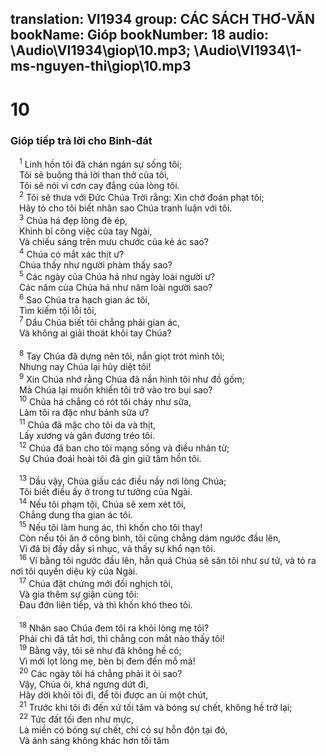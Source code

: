 translation: VI1934
group: CÁC SÁCH THƠ-VĂN
bookName: Gióp 
bookNumber: 18
audio: \Audio\VI1934\giop\10.mp3; \Audio\VI1934\1-ms-nguyen-thi\giop\10.mp3
-------

<div class="title"><h1>10</h1><h3>Gióp tiếp trả lời cho Binh-đát</h3></div>
<span class="verse giop_10_1"> <sup>1</sup> Linh hồn tôi đã chán ngán sự sống tôi; <br/> Tôi sẽ buông thả lời than thở của tôi, <br/> Tôi sẽ nói vì cơn cay đắng của lòng tôi. <br/></span>
<span class="verse giop_10_2"> <sup>2</sup> Tôi sẽ thưa với Đức Chúa Trời rằng: Xin chớ đoán phạt tôi; <br/> Hãy tỏ cho tôi biết nhân sao Chúa tranh luận với tôi. <br/></span>
<span class="verse giop_10_3"> <sup>3</sup> Chúa há đẹp lòng đè ép, <br/> Khinh bỉ công việc của tay Ngài, <br/> Và chiếu sáng trên mưu chước của kẻ ác sao? <br/></span>
<span class="verse giop_10_4"> <sup>4</sup> Chúa có mắt xác thịt ư? <br/> Chúa thấy như người phàm thấy sao? <br/></span>
<span class="verse giop_10_5"> <sup>5</sup> Các ngày của Chúa há như ngày loài người ư? <br/> Các năm của Chúa há như năm loài người sao? <br/></span>
<span class="verse giop_10_6"> <sup>6</sup> Sao Chúa tra hạch gian ác tôi, <br/> Tìm kiếm tội lỗi tôi, <br/></span>
<span class="verse giop_10_7"> <sup>7</sup> Dầu Chúa biết tôi chẳng phải gian ác, <br/> Và không ai giải thoát khỏi tay Chúa? <br/> <br/></span>
<span class="verse giop_10_8"> <sup>8</sup> Tay Chúa đã dựng nên tôi, nắn giọt trót mình tôi; <br/> Nhưng nay Chúa lại hủy diệt tôi! <br/></span>
<span class="verse giop_10_9"> <sup>9</sup> Xin Chúa nhớ rằng Chúa đã nắn hình tôi như đồ gốm; <br/> Mà Chúa lại muốn khiến tôi trở vào tro bụi sao? <br/></span>
<span class="verse giop_10_10"> <sup>10</sup> Chúa há chẳng có rót tôi chảy như sữa, <br/> Làm tôi ra đặc như bánh sữa ư? <br/></span>
<span class="verse giop_10_11"> <sup>11</sup> Chúa đã mặc cho tôi da và thịt, <br/> Lấy xương và gân đương tréo tôi. <br/></span>
<span class="verse giop_10_12"> <sup>12</sup> Chúa đã ban cho tôi mạng sống và điều nhân từ; <br/> Sự Chúa đoái hoài tôi đã gìn giữ tâm hồn tôi. <br/> <br/></span>
<span class="verse giop_10_13"> <sup>13</sup> Dầu vậy, Chúa giấu các điều nầy nơi lòng Chúa; <br/> Tôi biết điều ấy ở trong tư tưởng của Ngài. <br/></span>
<span class="verse giop_10_14"> <sup>14</sup> Nếu tôi phạm tội, Chúa sẽ xem xét tôi, <br/> Chẳng dung tha gian ác tôi. <br/></span>
<span class="verse giop_10_15"> <sup>15</sup> Nếu tôi làm hung ác, thì khốn cho tôi thay! <br/> Còn nếu tôi ăn ở công bình, tôi cũng chẳng dám ngước đầu lên, <br/> Vì đã bị đầy dẫy sỉ nhục, và thấy sự khổ nạn tôi. <br/></span>
<span class="verse giop_10_16"> <sup>16</sup> Ví bằng tôi ngước đầu lên, hẳn quả Chúa sẽ săn tôi như sư tử, và tỏ ra nơi tôi quyền diệu kỳ của Ngài. <br/></span>
<span class="verse giop_10_17"> <sup>17</sup> Chúa đặt chứng mới đối nghịch tôi, <br/> Và gia thêm sự giận cùng tôi: <br/> Đau đớn liên tiếp, và thì khốn khó theo tôi. <br/> <br/></span>
<span class="verse giop_10_18"> <sup>18</sup> Nhân sao Chúa đem tôi ra khỏi lòng mẹ tôi? <br/> Phải chi đã tắt hơi, thì chẳng con mắt nào thấy tôi! <br/></span>
<span class="verse giop_10_19"> <sup>19</sup> Bằng vậy, tôi sẽ như đã không hề có; <br/> Vì mới lọt lòng mẹ, bèn bị đem đến mồ mả! <br/></span>
<span class="verse giop_10_20"> <sup>20</sup> Các ngày tôi há chẳng phải ít ỏi sao? <br/> Vậy, Chúa ôi, khá ngưng dứt đi, <br/> Hãy dời khỏi tôi đi, để tôi được an ủi một chút, <br/></span>
<span class="verse giop_10_21"> <sup>21</sup> Trước khi tôi đi đến xứ tối tăm và bóng sự chết, không hề trở lại; <br/></span>
<span class="verse giop_10_22"> <sup>22</sup> Tức đất tối đen như mực, <br/> Là miền có bóng sự chết, chỉ có sự hỗn độn tại đó, <br/> Và ánh sáng không khác hơn tối tăm <br/></span>
